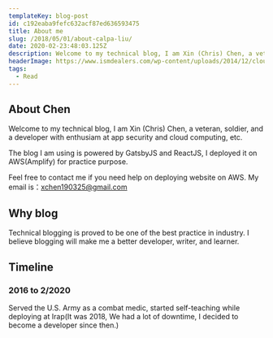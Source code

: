 ```yaml
---
templateKey: blog-post
id: c192eaba9fefc632acf87ed636593475
title: About me
slug: /2018/05/01/about-calpa-liu/
date: 2020-02-23:48:03.125Z
description: Welcome to my technical blog, I am Xin (Chris) Chen, a veteran, soldier, and a developer. 
headerImage: https://www.ismdealers.com/wp-content/uploads/2014/12/clouds_scenic_anime_sky_Wallpaper_1920x1080_www.wallmay.net_-1920x500.jpg
tags:
  - Read
---
```


## About Chen

Welcome to my technical blog, I am Xin (Chris) Chen, a veteran, soldier, and a developer with enthusiam at app security and cloud computing, etc. 



The blog I am using is powered by  GatsbyJS and ReactJS, I deployed it on AWS(Amplify) for practice purpose. 

Feel free to contact me if you need help on deploying website on AWS. My email is：[xchen190325@gmail.com](mailto:xchen190325@gmail.com)

## Why blog

Technical blogging is proved to be one of the best practice in industry. I believe blogging will make me a better developer, writer, and learner.

## Timeline

### 2016 to 2/2020

Served the U.S. Army as a combat medic, started self-teaching while deploying at Irap(It was 2018, We had a lot of downtime, I decided to become a developer since then.)



